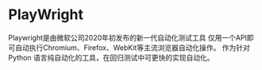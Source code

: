 <!--
 * @Author: coffeecat
 * @Date: 2025-05-19 15:56:06
 * @LastEditors: Do not edit
 * @LastEditTime: 2025-05-19 15:57:11
-->

# PlayWright

Playwright是由微软公司2020年初发布的新一代自动化测试工具
仅用一个API即可自动执行Chromium、Firefox、WebKit等主流浏览器自动化操作。
作为针对 Python 语言纯自动化的工具，在回归测试中可更快的实现自动化。


